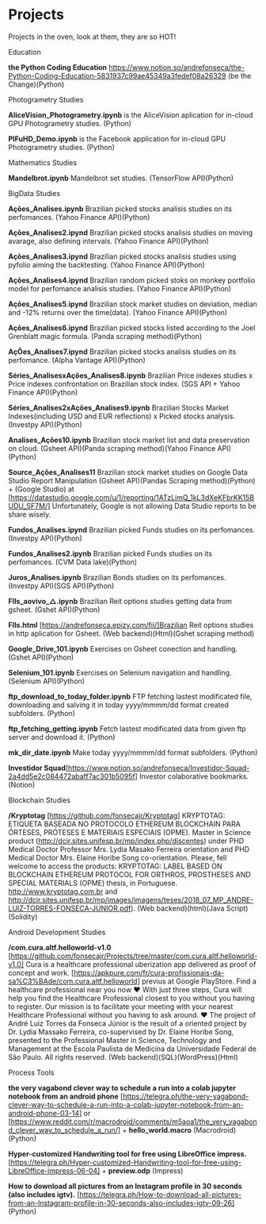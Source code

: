 # Projects

Projects in the oven, look at them, they are so HOT!


Education

**the Python Coding Education** https://www.notion.so/andrefonseca/the-Python-Coding-Education-5831937c99ae45349a3fedef08a26329 (be the Change)(Python)


Photogrametry Studies

**AliceVision_Photogrametry.ipynb**	is the AliceVision aplication for in-cloud GPU Photogrametry studies. (Python)

**PIFuHD_Demo.ipynb** is the Facebook application for in-cloud GPU Photogrametry studies. (Python)


Mathematics Studies

**Mandelbrot.ipynb**  Mandelbrot set studies. (TensorFlow API)(Python)


BigData Studies

**Ações_Analises.ipynb**	  Brazilian picked stocks analisis studies on its perfomances. (Yahoo Finance API)(Python)

**Ações_Analises2.ipynd**   Brazilian picked stocks analisis studies on moving avarage, also defining intervals. (Yahoo Finance API)(Python)

**Ações_Analises3.ipynd**   Brazilian picked stocks analisis studies using pyfolio aiming the backtesting. (Yahoo Finance API)(Python)

**Ações_Analises4.ipynd**   Brazilian random picked stoks on monkey portfolio model for perfomance analisis studies. (Yahoo Finance API)(Python)

**Ações_Analises5.ipynd**   Brazilian stock market studies on deviation, median and -12% returns over the time(data). (Yahoo Finance API)(Python)

**Ações_Analises6.ipynd**   Brazilian picked stocks listed according to the Joel Grenblatt magic formula. (Panda scraping method)(Python)

**AçÕes_Analises7.ipynd**   Brazilian picked stocks analisis studies on its perfomance. (Alpha Vantage API)(Python)

**Séries_AnalisesxAções_Analises8.ipynb** Brazilian Price indexes studies x Price indexes confrontation on Brazilian stock index. (SGS API + Yahoo Finance API)(Python)

**Séries_Analises2xAções_Analises9.ipynb** Brazilian Stocks Market Indexes(including USD and EUR reflections) x Picked stocks analysis.(Investpy API)(Python)

**Analises_Ações10.ipynb**  Brazilian stock market list and data preservation on cloud. (Gsheet API)(Panda scraping method)(Yahoo Finance API)(Python)

**Source_Ações_Analises11** Brazilian stock market studies on Google Data Studio Report Manipulation (Gsheet API)(Pandas Scraping method)(Python) + (Google Studio) at [https://datastudio.google.com/u/1/reporting/1ATzLimQ_1kL3dXeKFbrKK15BUDU_SF7M/] Unfortunately, Google is not allowing Data Studio reports to be share wisely. 

**Fundos_Analises.ipynd**   Brazilian picked Funds studies on its perfomances. (Investpy API)(Python)

**Fundos_Analises2.ipynb**  Brazilian picked Funds studies on its perfomances. (CVM Data lake)(Python)

**Juros_Analises.ipynb** Brazilian Bonds studies on its perfomances. (Investpy API)(SGS API)(Python)

**FIIs_aovivo_△.ipynb**  Brazilian Reit options studies getting data from gsheet. (Gshet API)(Python)

**FIIs.html** [https://andrefonseca.epizy.com/fii/]Brazilian Reit options studies in http aplication for Gsheet. (Web backend)(Html)(Gshet scraping method)

**Google_Drive_101.ipynb** Exercises on Gsheet conection and handling. (Gshet API)(Python)

**Selenium_101.ipynb** Exercises on Selenium navigation and handling. (Selenium API)(Python)

**ftp_download_to_today_folder.ipynb** FTP fetching lastest modificated file, downloading and salving it in today yyyy/mmmm/dd format created subfolders. (Python)

**ftp_fetching_getting.ipynb** Fetch lastest modificated data from given ftp server and download it. (Python)

**mk_dir_date.ipynb** Make today yyyy/mmmm/dd format subfolders. (Python)

**Investidor Squad**[https://www.notion.so/andrefonseca/Investidor-Squad-2a4dd5e2c084472abaff7ac301b5095f] Investor colaborative bookmarks. (Notion)


Blockchain Studies

**/Kryptotag** [https://github.com/fonsecajr/Kryptotag] KRYPTOTAG: ETIQUETA BASEADA NO PROTOCOLO ETHEREUM BLOCKCHAIN PARA ÓRTESES, PRÓTESES E MATERIAIS ESPECIAIS (OPME). Master in Science product (http://dcir.sites.unifesp.br/mp/index.php/discentes) under PHD Medical Doctor Professor Mrs. Lydia Masako Ferreira orientation and PHD Medical Doctor Mrs. Elaine Horibe Song co-orientation. Please, fell welcome to access the products: KRYPTOTAG: LABEL BASED ON BLOCKCHAIN ETHEREUM PROTOCOL FOR ORTHROS, PROSTHESES AND SPECIAL MATERIALS (OPME) thesis, in Portuguese. http://www.kryptotag.com.br and http://dcir.sites.unifesp.br/mp/images/imagens/teses/2018_07_MP_ANDRE-LUIZ-TORRES-FONSECA-JUNIOR.pdf). (Web backend)(html)(Java Script)(Solidity)


Android Development Studies

**/com.cura.altf.helloworld-v1.0** [https://github.com/fonsecajr/Projects/tree/master/com.cura.altf.helloworld-v1.0] Cura is a healthcare professional uberization app delivered as proof of concept and work. [https://apkpure.com/fr/cura-profissionais-da-sa%C3%BAde/com.cura.altf.helloworld] previus at Google PlayStore. 
Find a healthcare professional near you now ❤ With just three steps, Cura will help you find the Healthcare Professional closest to you without you having to register. Our mission is to facilitate your meeting with your nearest Healthcare Professional without you having to ask around. ❤
The project of André Luiz Torres da Fonseca Júnior is the result of a oriented project by Dr. Lydia Massako Ferreira, co-supervised by Dr. Elaine Horibe Song, presented to the Professional Master in Science, Technology and Management at the Escola Paulista de Medicina da Universidade Federal de São Paulo. All rights reserved. (Web backend)(SQL)(WordPress)(Html)

Process Tools

**the very vagabond clever way to schedule a run into a colab jupyter notebook from an android phone** [https://telegra.ph/the-very-vagabond-clever-way-to-schedule-a-run-into-a-colab-jupyter-notebook-from-an-android-phone-03-14] or [https://www.reddit.com/r/macrodroid/comments/m5aoa1/the_very_vagabond_clever_way_to_schedule_a_run/] + **hello_world.macro** (Macrodroid)(Python)

**Hyper-customized Handwriting tool for free using LibreOffice impress.** [https://telegra.ph/Hyper-customized-Handwriting-tool-for-free-using-LibreOffice-impress-06-04] + **preview.odp** (Impress)

**How to download all pictures from an Instagram profile in 30 seconds (also includes igtv).** [https://telegra.ph/How-to-download-all-pictures-from-an-Instagram-profile-in-30-seconds-also-includes-igtv-09-26] (Python)
